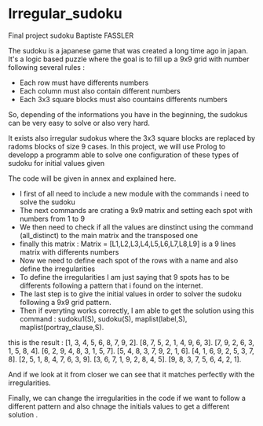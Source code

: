 # Irregular_sudoku
Final project sudoku Baptiste FASSLER

The sudoku is a japanese game that was created a long time ago in japan. It's a logic based puzzle where the goal is to fill up a 9x9 grid with number following several rules : 
- Each row must have differents numbers
- Each column must also contain different numbers 
- Each 3x3 square blocks must also countains differents numbers

So, depending of the informations you have in the beginning, the sudokus can be very easy to solve or also very hard.

It exists also irregular sudokus where the 3x3 square blocks are replaced by radoms blocks of size 9 cases.
In this project, we will use Prolog to developp a programm able to solve one configuration  of these types of sudoku for initial values given 

The code will be given in annex and explained here.
- I first of all need to include a new module with the commands i need to solve the sudoku
- The next commands are crating a 9x9 matrix and setting each spot with numbers from 1 to 9 
- We then need to check if all the values are dinstinct using the command (all_distinct) to the main matrix and the transposed one 
- finally this matrix : Matrix = [L1,L2,L3,L4,L5,L6,L7,L8,L9] is a 9 lines matrix with differents numbers
- Now we need to define each spot of the rows with a name and also define the irregularities
- To define the irregularities I am just saying that 9 spots has to be differents following a pattern that i found on the internet.
- The last step is to give the initial values in order to solver the sudoku following a 9x9 grid pattern.
- Then if everyting works correctly, I am able to get the solution using this command : 
sudoku1(S), sudoku(S), maplist(label,S), maplist(portray_clause,S).

this is the result : 
[1, 3, 4, 5, 6, 8, 7, 9, 2].
[8, 7, 5, 2, 1, 4, 9, 6, 3].
[7, 9, 2, 6, 3, 1, 5, 8, 4].
[6, 2, 9, 4, 8, 3, 1, 5, 7].
[5, 4, 8, 3, 7, 9, 2, 1, 6].
[4, 1, 6, 9, 2, 5, 3, 7, 8].
[2, 5, 1, 8, 4, 7, 6, 3, 9].
[3, 6, 7, 1, 9, 2, 8, 4, 5].
[9, 8, 3, 7, 5, 6, 4, 2, 1].

And if we look at it from closer we can see that it matches perfectly with the irregularities.


Finally, we can change the irregularities in the code if we want to follow a different pattern and also chnage the initials values to get a different solution .



